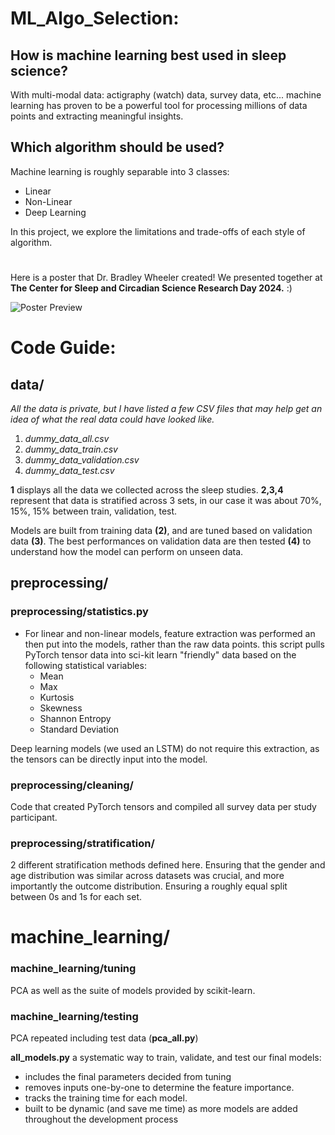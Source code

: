# ML_Algo_Selection:

## How is machine learning best used in sleep science?

With multi-modal data: actigraphy (watch) data, survey data, etc... 
machine learning has proven to be a powerful tool for processing millions 
of data points and extracting meaningful insights.

## Which algorithm should be used?

Machine learning is roughly separable into 3 classes:
- Linear
- Non-Linear
- Deep Learning

In this project, we explore the limitations and trade-offs of each style of algorithm.

#

Here is a poster that Dr. Bradley Wheeler created! We presented together at 
**The Center for Sleep and Circadian
Science Research Day 2024.** :)

![Poster Preview](poster.png)

# Code Guide:
## data/

*All the data is private, but I have listed a few CSV files that may help get an idea 
of what the real data could have looked like.*

1. *dummy_data_all.csv*
2. *dummy_data_train.csv*
3. *dummy_data_validation.csv*
4. *dummy_data_test.csv*

**1** displays all the data we collected across the sleep studies. **2,3,4** represent 
that data is stratified across 3 sets, in our case it was about 70%, 15%, 15% between train,
validation, test.

Models are built from training data **(2)**, and are tuned based on validation data **(3)**.
The best performances on validation data are then tested **(4)** to understand how the 
model can perform on unseen data.

## preprocessing/

### preprocessing/statistics.py
- For linear and non-linear models, feature extraction was performed an then put into the models, rather than the raw data points. this script pulls PyTorch tensor data into sci-kit learn "friendly" data based on the following statistical variables:
   - Mean
   - Max
   - Kurtosis
   - Skewness
   - Shannon Entropy 
   - Standard Deviation

Deep learning models (we used an LSTM) do not require this extraction, as the tensors can
be directly input into the model.

### preprocessing/cleaning/
Code that created PyTorch tensors and compiled all survey data per study participant.

### preprocessing/stratification/
2 different stratification methods defined here. Ensuring that the gender and age
distribution was similar across datasets was crucial, and more importantly the outcome
distribution. Ensuring a roughly equal split between 0s and 1s for each set.

# machine_learning/

### machine_learning/tuning
PCA as well as the suite of models provided by scikit-learn.

### machine_learning/testing
PCA repeated including test data (**pca_all.py**)

**all_models.py** a systematic way to train, validate, and test our final models:
- includes the final parameters decided from tuning
- removes inputs one-by-one to determine the feature importance. 
- tracks the training time for each model.
- built to be dynamic (and save me time) as more models are added throughout the development process



